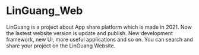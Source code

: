 # LinGuang_Web
LinGuang is  a project about App share platform which is made in 2021. Now the lastest website version is update and publish. New development  framework, new UI, more useful applications and so on. You can search and share your project on the LinGuang Website.
